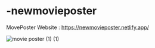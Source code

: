 # -newmovieposter

MovePoster Website : https://newmovieposter.netlify.app/

![movie poster (1) (1)](https://user-images.githubusercontent.com/68122183/156888372-cd45bbca-d5d4-45fc-a680-4c0fc910a04c.gif)
